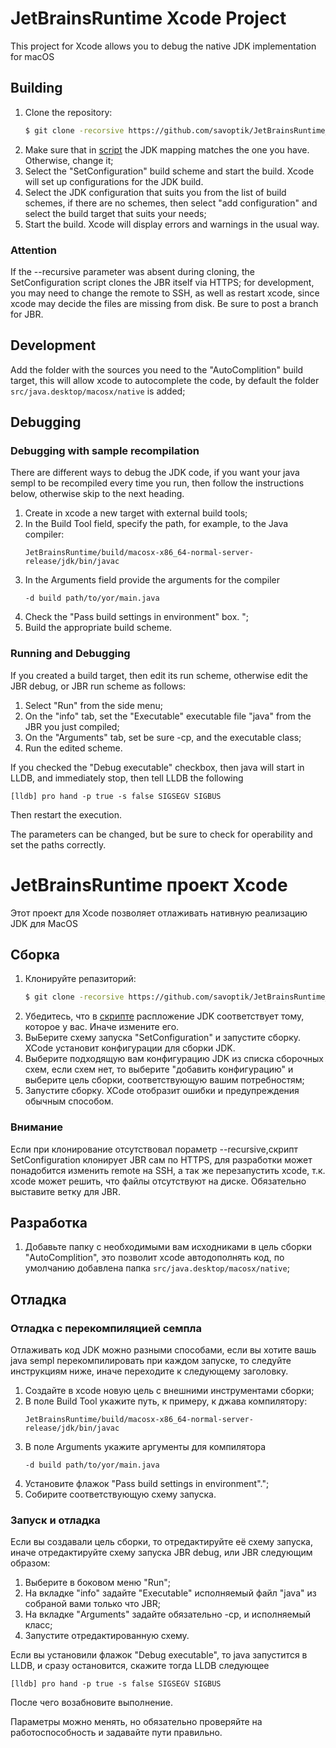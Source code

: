 #  JetBrainsRuntime Xcode Project

This project for Xcode allows you to debug the native JDK implementation for macOS

## Building

1. Clone the repository:
    ```Bash
    $ git clone -recorsive https://github.com/savoptik/JetBrainsRuntime_XCode_project.git
    ```
1. Make sure that in [script](SetConfig.sh) the JDK mapping matches the one you have. Otherwise, change it;
1. Select the "SetConfiguration" build scheme and start the build. Xcode will set up configurations for the JDK build.
1. Select the JDK configuration that suits you from the list of build schemes, if there are no schemes, then select "add configuration" and select the build target that suits your needs;
1. Start the build. Xcode will display errors and warnings in the usual way.

### Attention

If the --recursive parameter was absent during cloning, the SetConfiguration script clones the JBR itself via HTTPS; for development, you may need to change the remote to SSH, as well as restart xcode, since xcode may decide the files are missing from disk.
Be sure to post a branch for JBR.

## Development

Add the folder with the sources you need to the "AutoComplition" build target, this will allow xcode to autocomplete the code, by default the folder ```src/java.desktop/macosx/native``` is added;

## Debugging

### Debugging with sample recompilation

There are different ways to debug the JDK code, if you want your java sempl to be recompiled every time you run, then follow the instructions below, otherwise skip to the next heading.

1. Create in xcode a new target with external build tools;
1. In the Build Tool field, specify the path, for example, to the Java compiler:
    ```
    JetBrainsRuntime/build/macosx-x86_64-normal-server-release/jdk/bin/javac
    ```
1. In the Arguments field provide the arguments for the compiler
    ```
    -d build path/to/yor/main.java
    ```
1. Check the "Pass build settings in environment" box. ";
1. Build the appropriate build scheme.

### Running and Debugging

If you created a build target, then edit its run scheme, otherwise edit the JBR debug, or JBR run scheme as follows:

1. Select "Run" from the side menu;
1. On the "info" tab, set the "Executable" executable file "java" from the JBR you just compiled;
1. On the "Arguments" tab, set be sure -cp, and the executable class;
1. Run the edited scheme.

If you checked the "Debug executable" checkbox, then java will start in LLDB, and immediately stop, then tell LLDB the following
```LLDB
[lldb] pro hand -p true -s false SIGSEGV SIGBUS
```
Then restart the execution.

The parameters can be changed, but be sure to check for operability and set the paths correctly.

#  JetBrainsRuntime проект Xcode

Этот проект для Xcode позволяет отлаживать нативную реализацию JDK для MacOS

## Сборка

1. Клонируйте репазиторий:
    ```Bash
    $ git clone -recorsive https://github.com/savoptik/JetBrainsRuntime_XCode_project.git
    ```
1. Убедитесь, что в [скрипте](SetConfig.sh) распложение JDK соответствует тому, которое у вас. Иначе измените его.
1. ВыБерите схему запуска "SetConfiguration" и запустите сборку. XCode установит конфигурации для сборки JDK.
1. Выберите подходящую вам конфигурацию JDK из списка сборочных схем, если схем нет, то выберите "добавить конфигурацию" и выберите цель сборки, соответствующую вашим потребностям;
1. Запустите сборку. XCode отобразит ошибки и предупреждения обычным способом.

### Внимание

Если при клонирование отсутствовал пораметр --recursive,скрипт SetConfiguration клонирует JBR сам по HTTPS, для разработки может понадобится изменить remote на SSH, а так же перезапустить xcode, т.к. xcode может решить, что файлы отсутствуют на диске.
Обязательно выставите ветку для JBR.

## Разработка

1. Добавьте папку с необходимыми вам исходниками в цель сборки "AutoComplition", это позволит xcode автодополнять код, по умолчанию добавлена папка ```src/java.desktop/macosx/native```;

## Отладка

### Отладка с перекомпиляцией семпла

Отлаживать код JDK можно разными способами, если вы хотите вашь java sempl перекомпилировать при каждом запуске, то следуйте инструкциям ниже, иначе переходите к следующему заголовку.

1. Создайте в xcode новую цель с внешними инструментами сборки;
1. В поле Build Tool укажите путь, к примеру, к джава компилятору:
    ```
    JetBrainsRuntime/build/macosx-x86_64-normal-server-release/jdk/bin/javac
    ```
1. В поле Arguments укажите аргументы для компилятора
    ```
    -d build path/to/yor/main.java
    ```
1. Установите флажок "Pass build settings in environment".";
1. Собирите соответствующую схему запуска.

### Запуск и отладка

Если вы создавали цель сборки, то отредактируйте её схему запуска, иначе отредактируйте схему запуска JBR debug, или JBR  следующим образом:

1. Выберите в боковом меню "Run";
1. На вкладке "info" задайте "Executable" исполняемый файл "java" из собраной вами только что JBR;
1. На вкладке "Arguments" задайте обязательно -cp, и исполняемый класс;
1. Запустите отредактированную схему.

Если вы установили флажок "Debug executable", то java запустится в LLDB, и сразу остановится, скажите тогда LLDB следующее
```LLDB
[lldb] pro hand -p true -s false SIGSEGV SIGBUS
```
После чего возабновите выполнение.

Параметры можно менять, но обязательно проверяйте на работоспособность и задавайте пути правильно.
